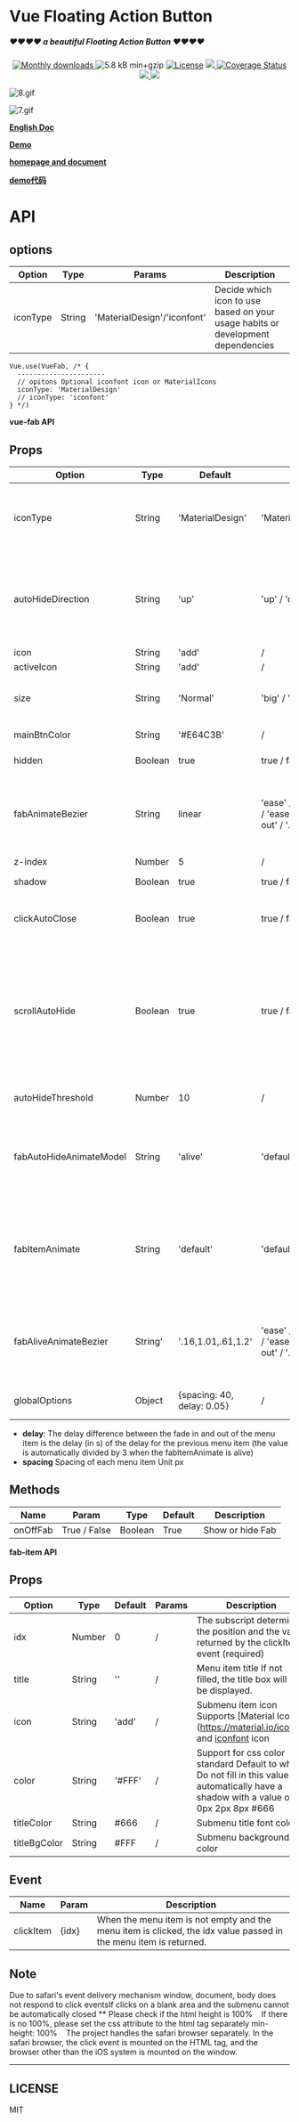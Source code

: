 # Vue Floating Action Button

##### ❤❤❤❤ a beautiful Floating Action Button ❤❤❤❤

<p align="center">
	<a href="https://www.npmjs.com/package/vue-float-action-button">
		<img src="https://img.shields.io/npm/dm/vue-float-action-button.svg" alt="Monthly downloads">
	</a>
	<img src="https://img.shields.io/badge/min+gzip-5.8_kB-blue.svg" alt="5.8 kB min+gzip">
  <a href="https://github.com/a62527776a/vue-floating-action-button/blob/master/LICENSE"><img
            src="https://img.shields.io/badge/license-MIT-brightgreen.svg" alt="License"></a>
  <a href="https://travis-ci.org/a62527776a/vue-floating-action-button">
    <img src="https://img.shields.io/travis/a62527776a/vue-floating-action-button.svg">
  </a>
  <a href='https://coveralls.io/github/a62527776a/vue-floating-action-button?branch=master'><img src='https://coveralls.io/repos/github/a62527776a/vue-floating-action-button/badge.svg?branch=master' alt='Coverage Status' /></a>
  <br>
  <a href="https://github.com/a62527776a/vue-floating-action-button/issues">
    <img src="https://img.shields.io/github/issues-closed-raw/a62527776a/vue-floating-action-button.svg" />
  </a>
  <a href="https://github.com/a62527776a/vue-floating-action-button">
    <img src="https://img.shields.io/github/stars/a62527776a/vue-floating-action-button.svg?style=social" />
  </a>
</p>

![8.gif](http://upload-images.jianshu.io/upload_images/5738345-8348ec8f54f0d160.gif?imageMogr2/auto-orient/strip)

![7.gif](http://upload-images.jianshu.io/upload_images/5738345-a13b5b7b511f8484.gif?imageMogr2/auto-orient/strip)

**[English Doc](https://github.com/a62527776a/vue-floating-action-button/blob/master/readme.md)**

**[Demo](https://vue-fab.github.io/)**

**[homepage and document](https://a62527776a.github.io/)**

**[demo代码](https://github.com/a62527776a/vue-floating-action-button/blob/master/demo/App.vue)**



# API

## options

| Option |  Type  | Params | Description |
| ------ | --------  | ------ | ----------  |
|  iconType  | String |'MaterialDesign'/'iconfont' |  Decide which icon to use based on your usage habits or development dependencies |

```
Vue.use(VueFab, /* {
  ----------------------
  // opitons Optional iconfont icon or MaterialIcons
  iconType: 'MaterialDesign'
  // iconType: 'iconfont'
} */)
```

**vue-fab API**

## Props

| Option |  Type  |  Default  | Params | Description |
| ------ | ------ | --------  | ------ | ----------  |
|  iconType  | String |  'MaterialDesign' | 'MaterialDesign'/'iconfont' |  Decide which icon to use based on your usage habits or development dependencies     |
| autoHideDirection | String | 'up' | 'up' / 'down' | Rolling auto-hiding direction control, default value up to show up to hide down value to show up to hide down value |
|  icon  | String |  'add' | / |  Inactive icon     |
| activeIcon | String | 'add' | / | Activated icon |
| size | String | 'Normal' | 'big' / 'normal' / 'small' | The size of the main Fab will change with the submenu. |
|mainBtnColor|String|'#E64C3B'| / | Main button color|
|hidden| Boolean | true | true / false | Whether to hide Fab |
|fabAnimateBezier | String | linear | 'ease' / 'linear' / 'ease-in' / 'ease-out' / 'ease-in-out' / '.18,.89,.91,.17' | The main button shows the hidden Bezier curve. Fill in the Bezier curve and fill in 'n, n, n, n' or 'liner' directly.  |
| z-index|Number|5 | / |Fab level|
| shadow | Boolean | true | true / false | Main button shadow|
| clickAutoClose| Boolean | true | true / false | Whether to close the menu after clicking the submenu item |
| scrollAutoHide | Boolean | true | true / false | Whether scrolling triggers auto-hiding (the PC side and the mobile side are implemented differently according to the scroll event and the touchmove event respectively) |
| autoHideThreshold | Number | 10 | / | Scroll triggered auto-hidden threshold unit px |
| fabAutoHideAnimateModel | String | 'alive' | 'default' / 'alive' | Fab scrolling triggers auto-hide animations into 'default' (reduce hidden) and 'alive' (scroll down) |
| fabItemAnimate | String | 'default' | 'default' / 'alive' | Transition animation when opening the close submenu is divided into 'default' (respectively) 'alive' (split transition) |
| fabAliveAnimateBezier | String' | '.16,1.01,.61,1.2' | 'ease' / 'linear' / 'ease-in' / 'ease-out' / 'ease-in-out' / '.18,.89,.91,.17' | Sub-menu list Bezier curve in alive animation mode Note: Only when fabMenuAnimate is alive |
| globalOptions | Object | {spacing: 40, delay: 0.05} | / | Animation delay and spacing for each fab-item |
* **delay**: The delay difference between the fade in and out of the menu item is the delay (in s) of the delay for the previous menu item (the value is automatically divided by 3 when the fabItemAnimate is alive)
* **spacing** Spacing of each menu item Unit px

## Methods

| Name | Param | Type | Default | Description |
| ---- |   -------- | ------- | ------- | ----------- |
| onOffFab | True / False | Boolean | True | Show or hide Fab |

**fab-item API**

## Props

| Option |  Type  |  Default  | Params | Description |
| ------ | ------ | --------  | ------ | ----------  |
| idx | Number | 0 | / | The subscript determines the position and the value returned by the clickItem event (required) |
| title | String | '' | / | Menu item title If not filled, the title box will not be displayed. |
| icon | String | 'add' | / | Submenu item icon Supports [Material Icon] (https://material.io/icons/) and [iconfont](https://www.iconfont.cn/) icon |
| color | String | '#FFF' | / | Support for css color standard Default to white Do not fill in this value will automatically have a shadow with a value of 0px 2px 8px #666 |
| titleColor| String | #666 | / | Submenu title font color |
| titleBgColor | String | #FFF | / | Submenu background color |

## Event

|    Name   |   Param   | Description |
| ----      | -------   | ----------- |
| clickItem | {idx} | When the menu item is not empty and the menu item is clicked, the idx value passed in the menu item is returned. |

## 


## Note

Due to safari's event delivery mechanism window, document, body does not respond to click eventsIf clicks on a blank area and the submenu cannot be automatically closed ** Please check if the html height is 100%
   If there is no 100%, please set the css attribute to the html tag separately min-height: 100%
   The project handles the safari browser separately. In the safari browser, the click event is mounted on the HTML tag, and the browser other than the iOS system is mounted on the window.

***
## LICENSE
MIT
